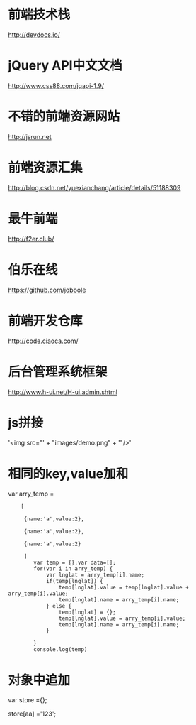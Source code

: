 # 前端技术栈
http://devdocs.io/

# jQuery API中文文档
http://www.css88.com/jqapi-1.9/

# 不错的前端资源网站
http://jsrun.net

# 前端资源汇集
http://blog.csdn.net/yuexianchang/article/details/51188309

# 最牛前端
http://f2er.club/

# 伯乐在线
https://github.com/jobbole

# 前端开发仓库

http://code.ciaoca.com/

# 后台管理系统框架

http://www.h-ui.net/H-ui.admin.shtml

# js拼接
'<img src="' + "images/demo.png" + '"/>'

# 相同的key,value加和



 var arry_temp =
 
 		[
		
		 {name:'a',value:2},
		 
		 {name:'a',value:2},
		 
		 {name:'a',value:2}
		 
		 ]
		    var temp = {};var data=[];
			for(var i in arry_temp) {
				var lnglat = arry_temp[i].name;
				if(temp[lnglat]) {
					temp[lnglat].value = temp[lnglat].value + arry_temp[i].value;
					temp[lnglat].name = arry_temp[i].name;
				} else {
					temp[lnglat] = {};
					temp[lnglat].value = arry_temp[i].value;
					temp[lnglat].name = arry_temp[i].name;
				}
				
			}
			console.log(temp)
			
# 对象中追加

var store ={};

store[aa] ='123';
